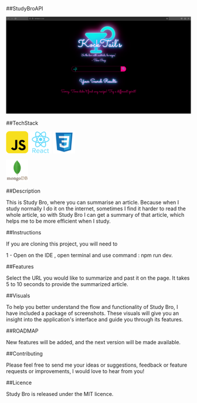 ##StudyBroAPI

![image](https://github.com/G-don/CockTails-singlePageAplication/blob/main/cocktails/VISUALS/7.png)

##TechStack

<p align="left">
<img src="https://github.com/Drete457/Drete457/blob/master/icons/javascript-original.svg" alt="javascript" width="60" height="60"/>
<img src="https://github.com/Drete457/Drete457/blob/master/icons/react-original-wordmark.svg" alt="javascript" width="60" height="60"/>
<img src="https://github.com/Drete457/Drete457/blob/master/icons/css3-original-wordmark.svg" alt="css3" width="60" height="60"/>
</p>

<p align="left">
<img src="https://github.com/Drete457/Drete457/blob/master/icons/mongodb-original-wordmark.svg" alt="mongoDb" width="60" height="60"/>
</p>


##Description

This is Study Bro, where you can summarise an article. Because when I study normally I do it on the internet, sometimes I find it harder to read the whole article, so with Study Bro I can get a summary of that article, which helps me to be more efficient when I study.
 
##Instructions

If you are cloning this project, you will need to

1 - Open on the IDE , open terminal and use command : npm run dev.

##Features

Select the URL you would like to summarize and past it on the page. It takes 5 to 10 seconds to provide the summarized article. 

##Visuals

To help you better understand the flow and functionality of Study Bro, I have included a package of screenshots. These visuals will give you an insight into the application's interface and guide you through its features.

##ROADMAP

New features will be added, and the next version will be made available.

##Contributing

Please feel free to send me your ideas or suggestions, feedback or feature requests or improvements, I would love to hear from you! 

##Licence

Study Bro is released under the MIT licence. 
